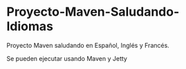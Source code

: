 # Proyecto-Maven-Saludando-Idiomas
Proyecto Maven saludando en Español, Inglés y Francés.

Se pueden ejecutar usando Maven y Jetty
